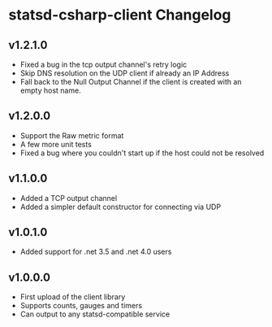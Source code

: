 # statsd-csharp-client Changelog

## v1.2.1.0
* Fixed a bug in the tcp output channel's retry logic
* Skip DNS resolution on the UDP client if already an IP Address
* Fall back to the Null Output Channel if the client is created with an empty host name.

## v1.2.0.0
* Support the Raw metric format
* A few more unit tests
* Fixed a bug where you couldn't start up if the host could not be resolved

## v1.1.0.0
* Added a TCP output channel
* Added a simpler default constructor for connecting via UDP

## v1.0.1.0
* Added support for .net 3.5 and .net 4.0 users

## v1.0.0.0
* First upload of the client library
* Supports counts, gauges and timers
* Can output to any statsd-compatible service